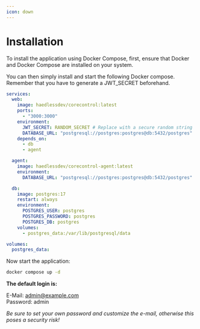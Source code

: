 ```yaml
---
icon: down
---
```


# Installation

To install the application using Docker Compose, first, ensure that Docker and Docker Compose are installed on your system.&#x20;

You can then simply install and start the following Docker compose. Remember that you have to generate a JWT\_SECRET beforehand.

```yaml
services:
  web:
    image: haedlessdev/corecontrol:latest
    ports:
      - "3000:3000"
    environment:
      JWT_SECRET: RANDOM_SECRET # Replace with a secure random string
      DATABASE_URL: "postgresql://postgres:postgres@db:5432/postgres"
    depends_on:
      - db
      - agent

  agent:
    image: haedlessdev/corecontrol-agent:latest
    environment:
      DATABASE_URL: "postgresql://postgres:postgres@db:5432/postgres"

  db:
    image: postgres:17
    restart: always
    environment:
      POSTGRES_USER: postgres
      POSTGRES_PASSWORD: postgres
      POSTGRES_DB: postgres
    volumes:
      - postgres_data:/var/lib/postgresql/data

volumes:
  postgres_data:
```

Now start the application:

```sh
docker compose up -d
```



**The default login is:**

E-Mail: [admin@example.com](mailto:admin@example.com)\
Password: admin

_Be sure to set your own password and customize the e-mail, otherwise this poses a security risk!_
